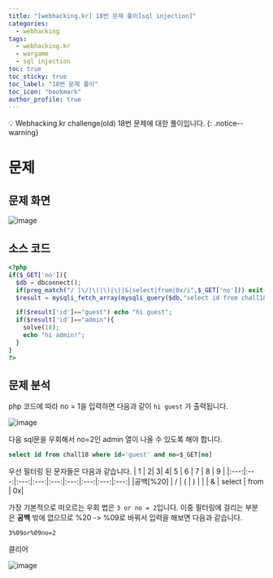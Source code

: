 ```yaml
---
title: "[webhacking.kr] 18번 문제 풀이[sql injection]"
categories:
  - webhacking
tags:
  - webhacking.kr
  - wargame
  - sql injection
toc: true
toc_sticky: true
toc_label: "18번 문제 풀이"
toc_icon: "bookmark"
author_profile: true
---
```


💡 Webhacking.kr challenge(old) 18번 문제에 대한 풀이입니다.
{: .notice--warning}

# 문제
## 문제 화면
   ![image](https://user-images.githubusercontent.com/33647663/150756775-46b3777f-066c-4b54-8730-6fa8103c0cc9.png)

## 소스 코드

  ```php
  <?php
  if($_GET['no']){
    $db = dbconnect();
    if(preg_match("/ |\/|\(|\)|\||&|select|from|0x/i",$_GET['no'])) exit("no hack");
    $result = mysqli_fetch_array(mysqli_query($db,"select id from chall18 where id='guest' and no=$_GET[no]")); // admin's no = 2

    if($result['id']=="guest") echo "hi guest";
    if($result['id']=="admin"){
      solve(18);
      echo "hi admin!";
    }
  }
  ?>
  ```

## 문제 분석
  php 코드에 따라 no = 1을 입력하면 다음과 같이 ```hi guest``` 가 출력됩니다.

  ![image](https://user-images.githubusercontent.com/33647663/150757046-fc9d3ca6-9f9c-4a72-ac6c-99bf02d8b1ed.png)

  다음 sql문을 우회해서 no=2인 admin 열이 나올 수 있도록 해야 합니다.

  ```sql
  select id from chall18 where id='guest' and no=$_GET[no]
  ```

  우선 필터링 된 문자들은 다음과 같습니다.
  | 1 | 2| 3| 4| 5 | 6 | 7 | 8 | 9 | 
  |:---:|:---:|:---:|:---:|:---:|:---:|:---:|:---:|:---:|
  |공백[%20] | / | ( |  ) | \| | & | select | from | 0x|

   
   가장 기본적으로 떠오르는 우회 법은 ```3 or no = 2```입니다. 이중 필터링에 걸리는 부분은 **공백** 밖에 없으므로 %20 -> %09로 바꿔서 입력을 해보면 다음과 같습니다.

   ```3%09or%09no=2```

   클리어
   
   ![image](https://user-images.githubusercontent.com/33647663/150758265-fbc5dcd7-645e-42e2-a679-d80046e879a8.png)


  



 